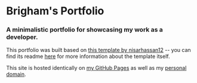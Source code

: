 # Brigham's Portfolio

### A minimalistic portfolio for showcasing my work as a developer.

This portfolio was built based on [this template by nisarhassan12](https://github.com/nisarhassan12/portfolio-template/tree/master) -- you can find its readme [here](https://github.com/nisarhassan12/portfolio-template/blob/master/README.md) for more information about the template itself.

This site is hosted identically on [my GitHub Pages](isometer.github.io) as well as my [personal domain](brigham-pettit.com).